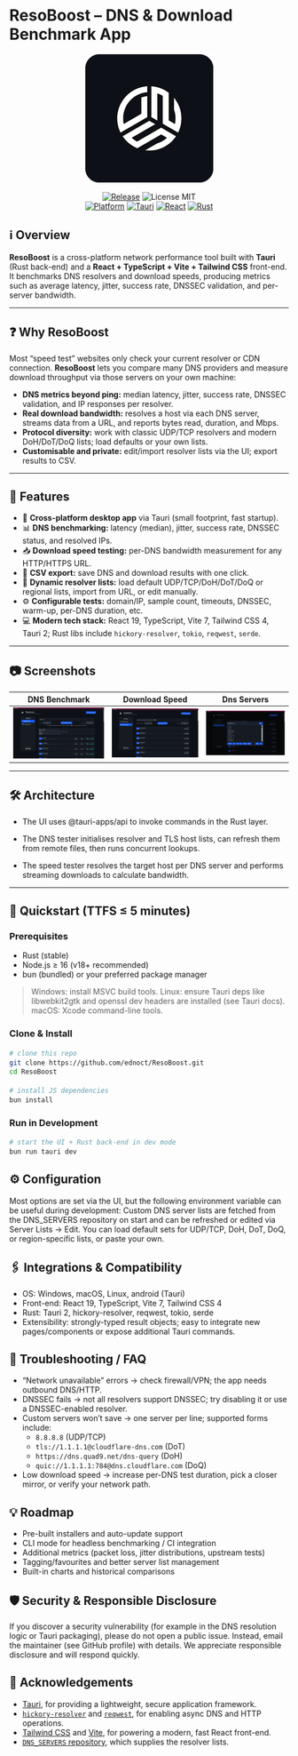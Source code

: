 # ResoBoost – DNS & Download Benchmark App
<div align="center">
    <img src="public/Logo-github.png" alt="ResoBoost Logo" width="231" height="231">

  [![Release](https://img.shields.io/github/v/release/ednoct/ResoBoost)](https://github.com/ednoct/ResoBoost/releases)
  ![License MIT](https://img.shields.io/badge/license-MIT-blue.svg)  
  [![Platform](https://img.shields.io/badge/platform-Windows%20%7C%20macOS%20%7C%20Linux-blue.svg)](https://github.com/ednoct/ResoBoost/releases)
  [![Tauri](https://img.shields.io/badge/Tauri-2.0-blue.svg)](https://tauri.app/)
  [![React](https://img.shields.io/badge/React-19.1-blue.svg)](https://reactjs.org/)
  [![Rust](https://img.shields.io/badge/Rust-1.89.0-blue.svg)](https://www.rust-lang.org/)
  
  </div>
  
## ℹ️ Overview
**ResoBoost** is a cross-platform network performance tool built with **Tauri** (Rust back-end) and a **React + TypeScript + Vite + Tailwind CSS** front-end. It benchmarks DNS resolvers and download speeds, producing metrics such as average latency, jitter, success rate, DNSSEC validation, and per-server bandwidth.

---

## ❓ Why ResoBoost

Most “speed test” websites only check your current resolver or CDN connection. **ResoBoost** lets you compare many DNS providers and measure download throughput via those servers on your own machine:

- **DNS metrics beyond ping:** median latency, jitter, success rate, DNSSEC validation, and IP responses per resolver.
- **Real download bandwidth:** resolves a host via each DNS server, streams data from a URL, and reports bytes read, duration, and Mbps.
- **Protocol diversity:** work with classic UDP/TCP resolvers and modern DoH/DoT/DoQ lists; load defaults or your own lists.
- **Customisable and private:** edit/import resolver lists via the UI; export results to CSV.

---

## 🎯 Features

- 🚀 **Cross-platform desktop app** via Tauri (small footprint, fast startup).
- 📊 **DNS benchmarking:** latency (median), jitter, success rate, DNSSEC status, and resolved IPs.
- 📥 **Download speed testing:** per-DNS bandwidth measurement for any HTTP/HTTPS URL.
- 📝 **CSV export:** save DNS and download results with one click.
- 🧠 **Dynamic resolver lists:** load default UDP/TCP/DoH/DoT/DoQ or regional lists, import from URL, or edit manually.
- ⚙️ **Configurable tests:** domain/IP, sample count, timeouts, DNSSEC, warm-up, per-DNS duration, etc.
- 💻 **Modern tech stack:** React 19, TypeScript, Vite 7, Tailwind CSS 4, Tauri 2; Rust libs include `hickory-resolver`, `tokio`, `reqwest`, `serde`.

---

## 📷 Screenshots

| DNS Benchmark | Download Speed | Dns Servers |
|-------------|----------------|-----------------|
| ![DNS Benchmark](Screenshots/DnsBenchmark.png) | ![Download Speed](Screenshots/SpeedTest.png) | ![Dns Servers](Screenshots/ServersModal.png) |

---

## 🛠️ Architecture

- The UI uses @tauri-apps/api to invoke commands in the Rust layer.

- The DNS tester initialises resolver and TLS host lists, can refresh them from remote files, then runs concurrent lookups.

- The speed tester resolves the target host per DNS server and performs streaming downloads to calculate bandwidth.

---

## 🚀 Quickstart (TTFS ≤ 5 minutes)
### Prerequisites
- Rust (stable)
- Node.js ≥ 16 (v18+ recommended)
- bun (bundled) or your preferred package manager
> Windows: install MSVC build tools.
> Linux: ensure Tauri deps like libwebkit2gtk and openssl dev headers are installed (see Tauri docs).
> macOS: Xcode command-line tools.
### Clone & Install
   ```bash
# clone this repo
git clone https://github.com/ednoct/ResoBoost.git
cd ResoBoost

# install JS dependencies
bun install
   ```
### Run in Development
   ```bash
# start the UI + Rust back-end in dev mode
bun run tauri dev
   ```
## ⚙️ Configuration
Most options are set via the UI, but the following environment variable can be useful during development:
Custom DNS server lists are fetched from the DNS_SERVERS repository on start and can be refreshed or edited via Server Lists → Edit. You can load default sets for UDP/TCP, DoH, DoT, DoQ, or region-specific lists, or paste your own.

## 🖇️ Integrations & Compatibility
- OS: Windows, macOS, Linux, android (Tauri)
- Front-end: React 19, TypeScript, Vite 7, Tailwind CSS 4
- Rust: Tauri 2, hickory-resolver, reqwest, tokio, serde
- Extensibility: strongly-typed result objects; easy to integrate new pages/components or expose additional Tauri commands.

## 🤔 Troubleshooting / FAQ
- “Network unavailable” errors → check firewall/VPN; the app needs outbound DNS/HTTP.
- DNSSEC fails → not all resolvers support DNSSEC; try disabling it or use a DNSSEC-enabled resolver.
- Custom servers won’t save → one server per line; supported forms include:
     - `8.8.8.8` (UDP/TCP)
     - `tls://1.1.1.1@cloudflare-dns.com` (DoT)
     - `https://dns.quad9.net/dns-query` (DoH)
     - `quic://1.1.1.1:784@dns.cloudflare.com` (DoQ)
- Low download speed → increase per-DNS test duration, pick a closer mirror, or verify your network path.

## 💡 Roadmap
-  Pre-built installers and auto-update support
-  CLI mode for headless benchmarking / CI integration
-  Additional metrics (packet loss, jitter distributions, upstream tests)
- Tagging/favourites and better server list management
- Built-in charts and historical comparisons

## 🛡️ Security & Responsible Disclosure
If you discover a security vulnerability (for example in the DNS resolution logic or Tauri packaging), please do not open a public issue. Instead, email the maintainer (see GitHub profile) with details. We appreciate responsible disclosure and will respond quickly.

## 🤝 Acknowledgements
- [Tauri](https://tauri.app/), for providing a lightweight, secure application framework.  
- [`hickory-resolver`](https://crates.io/crates/hickory-resolver) and [`reqwest`](https://crates.io/crates/reqwest), for enabling async DNS and HTTP operations.  
- [Tailwind CSS](https://tailwindcss.com/) and [Vite](https://vitejs.dev/), for powering a modern, fast React front-end.  
- [`DNS_SERVERS` repository](https://github.com/ednoct/DNS_SERVERS), which supplies the resolver lists.  
